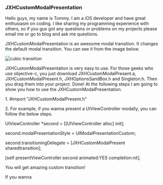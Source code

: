 <h3>JXHCustomModalPresentation</h3>
<p>
  Hello guys, my name is Tommy. I am a iOS developer and have great enthusiasm on coding. I like sharing my programming experience with others, so if you gus got any questions or problems on my projects please email me or go to blog and ask me questions. 
</p>
<p>
  JXHCustomModalPresentation is an awesome modal transition. It changes the default modal transition. You can see it from the image below. 
</p>
<img src="img/customTransition.gif" alt="cubic transition" />
<p>
  JXHCustomModalPresentation is very easy to use. For those geeks who use objective-c, you just download <bold>JXHCustomModalPresent.a</bold>, JXHCustomModalPresent.h, JXHOptionsSandBox.h and Singleton.h. Then you drag them into your project. Done! At the following steps I am going to show you how to use the JXHCustomModalPresentation.
</p>
<p>
    <p>1.   #import "JXHCustomModalPresent.h"</p>
    <p>2.   For example, if you wanna present a UIViewController modally, you can follow the below steps.</p>
    <p>UIViewController *second = [[UIViewController alloc] init];</p>
    <p>second.modalPresentationStyle = UIModalPresentationCustom; </p>
    <p>second.transitioningDelegate = [JXHCustomModalPresent sharedtransition];</p>
    <p>[self presentViewController:second animated:YES completion:nil];</p>
</P>
<p>
    You will get amazing custom transition!
</p>
<p>
  If you wanna 
</p>
